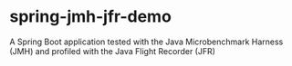 # spring-jmh-jfr-demo
A Spring Boot application tested with the Java Microbenchmark Harness (JMH) and profiled with the Java Flight Recorder (JFR)
